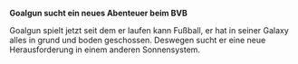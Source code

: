 **Goalgun sucht ein neues Abenteuer beim BVB**

Goalgun spielt jetzt seit dem er laufen kann Fußball, er hat in seiner Galaxy alles in grund und boden geschossen. Deswegen sucht er eine neue Herausforderung in einem anderen Sonnensystem.
